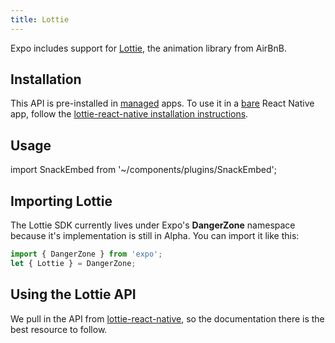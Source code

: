 ```yaml
---
title: Lottie
---
```


Expo includes support for [Lottie](https://airbnb.design/lottie/), the animation library from AirBnB.

## Installation

This API is pre-installed in [managed](../../introduction/managed-vs-bare/#managed-workflow) apps. To use it in a [bare](../../introduction/managed-vs-bare/#bare-workflow) React Native app, follow the [lottie-react-native installation instructions](
https://github.com/react-native-community/lottie-react-native).

## Usage

import SnackEmbed from '~/components/plugins/SnackEmbed';


<SnackEmbed snackId="@documentation/lottie-example" />

## Importing Lottie

The Lottie SDK currently lives under Expo's **DangerZone** namespace because it's implementation is still in Alpha. You can import it like this:

```javascript
import { DangerZone } from 'expo';
let { Lottie } = DangerZone;
```

## Using the Lottie API

We pull in the API from [lottie-react-native](https://github.com/airbnb/lottie-react-native#basic-usage), so the documentation there is the best resource to follow.

